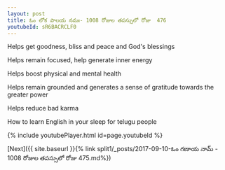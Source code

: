 ```yaml
---
layout: post
title: ఓం లోక పాలయ నమః- 1008 రోజుల తపస్సులో రోజు  476
youtubeId: sR6BACRCLF0
---
```

 
 
Helps get goodness, bliss and peace and God's blessings
 
Helps remain focused, help generate inner energy 
 
Helps boost physical and mental health 
 
Helps remain grounded and generates a sense of gratitude towards the greater power 
 
Helps reduce bad karma
 
How to learn English in your sleep for telugu people
 
 
 
 


{% include youtubePlayer.html id=page.youtubeId %}
 
[Next]({{ site.baseurl }}{% link split1/_posts/2017-09-10-ఓం గణాయ నామ్ - 1008 రోజుల తపస్సులో రోజు  475.md%})
 
